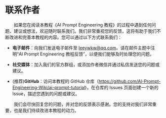 # 联系作者

&emsp;&emsp;如果您在阅读本教程《AI Prompt Engineering 教程》的过程中遇到任何问题、建议或想法，欢迎随时联系我们。我们非常重视您的反馈，这将有助于我们不断改进和完善本教程的内容。您可以通过以下方式联系我们：

- **电子邮件**：向我们发送电子邮件至 leeywkw@qq.com。请在邮件主题中注明“AI Prompt Engineering 教程反馈”，以便我们能够及时处理您的问题。

- **社交媒体**：加入我们的官方群组，或添加作者微信并通过私信发送您的问题或建议。

- (推荐)**GitHub**：访问本教程的 GitHub 仓库（https://github.com/AI-Prompt-Engineering-Wiki/ai-prompt-tutorial)，在仓库的 Issues 页面创建一个新的 Issue，描述您遇到的问题或建议。

&emsp;&emsp;我们会尽快回复您的问题，并对您的反馈表示感谢。您的支持对我们非常重要，也是我们持续改进本教程的动力。

